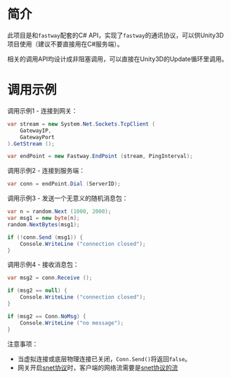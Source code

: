 简介
====

此项目是和`fastway`配套的C# API，实现了`fastway`的通讯协议，可以供Unity3D项目使用（建议不要直接用在C#服务端）。

相关的调用API均设计成非阻塞调用，可以直接在Unity3D的Update循环里调用。

调用示例
=======

调用示例1 - 连接到网关：

```csharp
var stream = new System.Net.Sockets.TcpClient (
	GatewayIP, 
	GatewayPort
).GetStream ();

var endPoint = new Fastway.EndPoint (stream, PingInterval);
```

调用示例2 - 连接到服务端：

```csharp
var conn = endPoint.Dial (ServerID);
```

调用示例3 - 发送一个无意义的随机消息包：

```csharp
var n = random.Next (1000, 2000);
var msg1 = new byte[n];
random.NextBytes(msg1);

if (!conn.Send (msg1)) {
	Console.WriteLine ("connection closed");
}
```

调用示例4 - 接收消息包：

```csharp
var msg2 = conn.Receive ();

if (msg2 == null) {
	Console.WriteLine ("connection closed");
}

if (msg2 == Conn.NoMsg) {
	Console.WriteLine ("no message");
}
```

注意事项：

+ 当虚拟连接或底层物理连接已关闭，`Conn.Send()`将返回`false`。
+ 网关开启[snet协议](https://github.com/funny/snet)时，客户端的网络流需要是[snet协议的流](https://github.com/funny/snet/csharp)